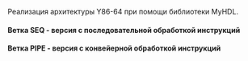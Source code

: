 Реализация архитектуры Y86-64 при помощи библиотеки MyHDL.

#### Ветка SEQ - версия с последовательной обработкой инструкций

#### Ветка PIPE - версия с конвейерной обработкой инструкций
